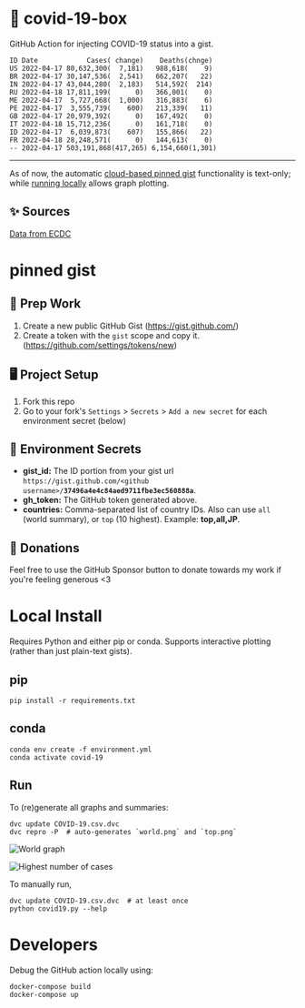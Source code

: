 # 🏥 covid-19-box

GitHub Action for injecting COVID-19 status into a gist.

```
ID Date            Cases( change)    Deaths(chnge)
US 2022-04-17 80,632,300(  7,181)   988,618(    9)
BR 2022-04-17 30,147,536(  2,541)   662,207(   22)
IN 2022-04-17 43,044,280(  2,183)   514,592(  214)
RU 2022-04-18 17,811,199(      0)   366,001(    0)
ME 2022-04-17  5,727,668(  1,000)   316,883(    6)
PE 2022-04-17  3,555,739(    600)   213,339(   11)
GB 2022-04-17 20,979,392(      0)   167,492(    0)
IT 2022-04-18 15,712,236(      0)   161,718(    0)
ID 2022-04-17  6,039,873(    607)   155,866(   22)
FR 2022-04-18 28,248,571(      0)   144,613(    0)
-- 2022-04-17 503,191,868(417,265) 6,154,660(1,301)
```

---

As of now, the automatic [cloud-based pinned gist](#pinned-gist) functionality is text-only;
while [running locally](#local-install) allows graph plotting.

## ✨ Sources

[Data from ECDC](https://www.ecdc.europa.eu/en/publications-data/download-todays-data-geographic-distribution-covid-19-cases-worldwide)

# pinned gist

## 🎒 Prep Work
1. Create a new public GitHub Gist (https://gist.github.com/)
1. Create a token with the `gist` scope and copy it. (https://github.com/settings/tokens/new)

## 🖥 Project Setup
1. Fork this repo
1. Go to your fork's `Settings` > `Secrets` > `Add a new secret` for each environment secret (below)

## 🤫 Environment Secrets
- **gist_id:** The ID portion from your gist url `https://gist.github.com/<github username>/`**`37496a4e4c84aed9711fbe3ec560888a`**.
- **gh_token:** The GitHub token generated above.
- **countries:** Comma-separated list of country IDs. Also can use `all` (world summary), or `top` (10 highest). Example: **top,all,JP**.

## 💸 Donations

Feel free to use the GitHub Sponsor button to donate towards my work if you're feeling generous <3

# Local Install

Requires Python and either pip or conda. Supports interactive plotting (rather than just plain-text gists).

## pip

```
pip install -r requirements.txt
```

## conda

```
conda env create -f environment.yml
conda activate covid-19
```

## Run

To (re)generate all graphs and summaries:

```
dvc update COVID-19.csv.dvc
dvc repro -P  # auto-generates `world.png` and `top.png`
```

![World graph](world.png)

![Highest number of cases](top.png)

To manually run,

```
dvc update COVID-19.csv.dvc  # at least once
python covid19.py --help
```

# Developers

Debug the GitHub action locally using:

```
docker-compose build
docker-compose up
```
